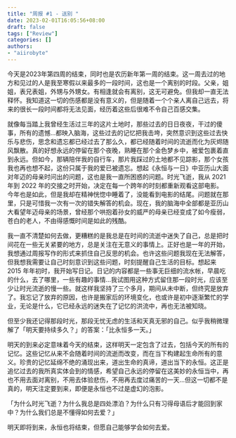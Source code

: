 ```yaml
---
title: "周报 #1 - 送别 "
date: 2023-02-01T16:05:56+08:00
draft: false
tags: ["Review"]
categories: []
authors:
- "aiirobyte"
---
```


今天是2023年第四周的结束，同时也是农历新年第一周的结束。这一周去过的地方和见过的人是我至寒假以来最多的一段时间，这也是一个离别的时段。父亲，姐姐，表兄表姐，外甥与外甥女。有相逢就会有离别，这无可避免。但我却一直无法释怀。我知道这一切的伤感都是没有意义的，但是随着一个个亲人离自己远去，将来的很长一段时间都将无法见面，经历着这些后很难不令自己百感交集。

就像每当踏上我曾经生活过三年的这片土地时，那些过去的日日夜夜，干过的傻事，所有的遗憾…都映入脑海，这些过去的记忆把我击垮，突然意识到这些过去快乐与悲伤，思念和遗忘都已经过去了那么久，都已经随着时间的流逝而化为灰烬随风飘散。真的好想永远的停留在那个夜晚，熟睡在那个金色梦乡中，被爱包裹着直到永远。但如今，那辆陪伴我的自行车，那片我踩过的土地都不见踪影，那个女孩我也再也想不起，这份只属于我的爱已被遗忘。想起《永恒与一日》中亚历山大面对年迈的母亲时问出的问题，这也是我一直所困惑的问题。时光飞逝，我从 2021 年到 2022 年的交接之时开始，决定在每一个跨年的时刻都重新观看这部电影。今年也是如此，但是我却在精神恍惚中睡着了，没能看到电影的结尾。问题就在那里，只是可惜我一次有一次的错失解答的机会。现在，我的脑海中全部都是亚历山大看望年迈母亲的场景，曾经那个哄抱着孙女的威严的母亲已经变成了如今瘦弱，苍白的老人，不由得感慨时间是如此的残酷。

我一直不清楚如何去做，更糟糕的是我总是在时间的流逝中迷失了自己，总是把时间花在一些无关紧要的地方，总是关注在无意义的事情上。正好也是一年的开始，我想通过周报写作的形式来抓住自己反思的机会。也许这些问题我现在无法解答，但我想我需要让自己时刻意识到这些问题，时刻提醒自己生活的目标。想起来 2015 年年初时，我开始写日记。日记的内容都是一些事无巨细的流水帐，早晨吃的什么，去了哪里，一些有趣的事情…我试图用这种方式留住那一段时光，应该至少让时光流逝的慢一些。就这样我坚持了三个多月，期间从未中断，但终究是放弃了。我忘记了放弃的原因，也许是搬家后的环境变化，也或许是初中逐渐繁忙的学业，无论是什么，它已经永远的迷失在了记忆的洪流中，再也无法被知晓。

但至少我还记得那段时光，那段无忧无虑的生活和天真无邪的自己。似乎我稍微理解了「明天要持续多久？」的答案：「比永恒多一天。」

明天的到来必定意味着今天的结束，这样明天一定包含了过去，包括今天的所有的记忆。这些记忆从来不会随着时间的流逝而改变，而在当下构建起生命所有的意义。珍贵的记忆延绵不绝的涌现出来，道出生命的真谛，道出当下的永恒。这正是追忆过去的我所真实体会到的情感，希望自己永远的停留在这美妙的永恒当中，再也不用去面对离别，不用去体验悲伤，不用再去度过痛苦的一天…但这一切都不是真的，明天注定要到来，即便是永恒也不过是虚幻的泡影。

「为什么时光飞逝？为什么我总是四处漂泊？为什么只有习得母语后才能回到家中？为什么我们总是不懂得如何去爱？」

明天即将到来，永恒也将结束，但愿自己能够学会如何去爱。